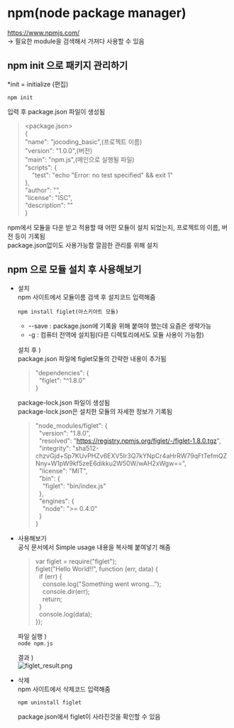 # npm(node package manager)
https://www.npmjs.com/  
-> 필요한 module을 검색해서 가져다 사용할 수 있음

## npm init 으로 패키지 관리하기
\*init = initialize (편집)  

``` npm init ```  

입력 후 package.json 파일이 생성됨

> <package.json>  
{  
  "name": "jocoding_basic",(프로젝트 이름)  
  "version": "1.0.0",(버전)  
  "main": "npm.js",(메인으로 실행될 파일)  
  "scripts": {  
    &nbsp; &nbsp; "test": "echo \"Error: no test specified\" && exit 1"  
  },  
  "author": "",  
  "license": "ISC",  
  "description": ""  
}  

npm에서 모듈을 다운 받고 적용할 때 어떤 모듈이 설치 되었는지, 프로젝트의 이름, 버전 등이 기록됨  
package.json없이도 사용가능함 깔끔한 관리를 위해 설치


## npm 으로 모듈 설치 후 사용해보기

- 설치  
 npm 사이트에서 모듈이름 검색 후 설치코드 입력해줌

  ``` npm install figlet(아스키아트 모듈) ```

  - --save : package.json에 기록을 위해 붙여야 했는데 요즘은 생략가능
  - -g : 컴퓨터 전역에 설치됨(다른 디렉토리에서도 모듈 사용이 가능함)  

  설치 후 )   
   package.json 파일에 figlet모듈의 간략한 내용이 추가됨  
   > "dependencies": {  
    &nbsp;  "figlet": "^1.8.0"  
   }  

   package-lock.json 파일이 생성됨  
   package-lock.json은 설치한 모듈의 자세한 정보가 기록됨  
   > "node_modules/figlet": {  
      &nbsp; "version": "1.8.0",  
      &nbsp; "resolved": "https://registry.npmjs.org/figlet/-/figlet-1.8.0.tgz",  
      &nbsp; "integrity": "sha512-chzvGjd+Sp7KUvPHZv6EXV5Ir3Q7kYNpCr4aHrRW79qFtTefmQZNny+W1pW9kf5zeE6dikku2W50W/wAH2xWgw==",  
      &nbsp; "license": "MIT",  
      &nbsp; "bin": {  
        &nbsp; &nbsp; "figlet": "bin/index.js"  
      &nbsp; },  
      &nbsp; "engines": {  
        &nbsp; &nbsp; "node": ">= 0.4.0"  
      &nbsp; }  
    }  
 
 - 사용해보기  
  공식 문서에서 Simple usage 내용을 복사해 붙여넣기 해줌  

    >var figlet = require("figlet");  
    figlet("Hello World!!", function (err, data) {  
    &nbsp; if (err) {  
      &nbsp; &nbsp; console.log("Something went wrong...");  
      &nbsp; &nbsp; console.dir(err);  
      &nbsp; &nbsp; return;  
    &nbsp; }  
    &nbsp; console.log(data);  
  });  

    파일 실행 )  
    ``` node npm.js ```

    결과 )  
  ![figlet_result.png](image/figlet_result.png)
                                                         

- 삭제  
  npm 사이트에서 삭제코드 입력해줌
  
  ``` npm uninstall figlet ```

  package.json에서 figlet이 사라진것을 확인할 수 있음